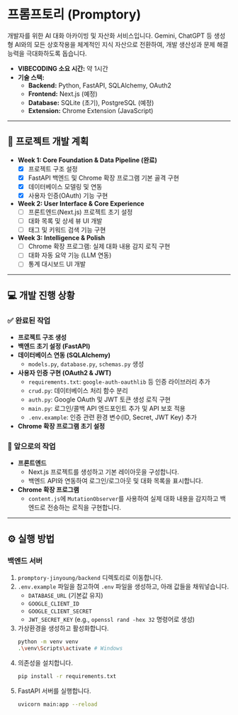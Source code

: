 # 프롬프토리 (Promptory)

개발자를 위한 AI 대화 아카이빙 및 자산화 서비스입니다. Gemini, ChatGPT 등 생성형 AI와의 모든 상호작용을 체계적인 지식 자산으로 전환하여, 개발 생산성과 문제 해결 능력을 극대화하도록 돕습니다.

- **VIBECODING 소요 시간:** 약 1시간
- **기술 스택:**
  - **Backend:** Python, FastAPI, SQLAlchemy, OAuth2
  - **Frontend:** Next.js (예정)
  - **Database:** SQLite (초기), PostgreSQL (예정)
  - **Extension:** Chrome Extension (JavaScript)

---

## 🚀 프로젝트 개발 계획

- **Week 1: Core Foundation & Data Pipeline (완료)**
  - [x] 프로젝트 구조 설정
  - [x] FastAPI 백엔드 및 Chrome 확장 프로그램 기본 골격 구현
  - [x] 데이터베이스 모델링 및 연동
  - [x] 사용자 인증(OAuth) 기능 구현

- **Week 2: User Interface & Core Experience**
  - [ ] 프론트엔드(Next.js) 프로젝트 초기 설정
  - [ ] 대화 목록 및 상세 뷰 UI 개발
  - [ ] 태그 및 키워드 검색 기능 구현

- **Week 3: Intelligence & Polish**
  - [ ] Chrome 확장 프로그램: 실제 대화 내용 감지 로직 구현
  - [ ] 대화 자동 요약 기능 (LLM 연동)
  - [ ] 통계 대시보드 UI 개발

---

## 💻 개발 진행 상황

### ✅ 완료된 작업

- **프로젝트 구조 생성**
- **백엔드 초기 설정 (FastAPI)**
- **데이터베이스 연동 (SQLAlchemy)**
  - `models.py`, `database.py`, `schemas.py` 생성
- **사용자 인증 구현 (OAuth2 & JWT)**
  - `requirements.txt`: `google-auth-oauthlib` 등 인증 라이브러리 추가
  - `crud.py`: 데이터베이스 처리 함수 분리
  - `auth.py`: Google OAuth 및 JWT 토큰 생성 로직 구현
  - `main.py`: 로그인/콜백 API 엔드포인트 추가 및 API 보호 적용
  - `.env.example`: 인증 관련 환경 변수(ID, Secret, JWT Key) 추가
- **Chrome 확장 프로그램 초기 설정**

### 📝 앞으로의 작업

- **프론트엔드**
  - Next.js 프로젝트를 생성하고 기본 레이아웃을 구성합니다.
  - 백엔드 API와 연동하여 로그인/로그아웃 및 대화 목록을 표시합니다.
- **Chrome 확장 프로그램**
  - `content.js`에 `MutationObserver`를 사용하여 실제 대화 내용을 감지하고 백엔드로 전송하는 로직을 구현합니다.

---

## ⚙️ 실행 방법

### 백엔드 서버

1. `promptory-jinyoung/backend` 디렉토리로 이동합니다.
2. `.env.example` 파일을 참고하여 `.env` 파일을 생성하고, 아래 값들을 채워넣습니다.
   - `DATABASE_URL` (기본값 유지)
   - `GOOGLE_CLIENT_ID`
   - `GOOGLE_CLIENT_SECRET`
   - `JWT_SECRET_KEY` (e.g., `openssl rand -hex 32` 명령어로 생성)
3. 가상환경을 생성하고 활성화합니다.
   ```bash
   python -m venv venv
   .\venv\Scripts\activate # Windows
   ```
4. 의존성을 설치합니다.
   ```bash
   pip install -r requirements.txt
   ```
5. FastAPI 서버를 실행합니다.
   ```bash
   uvicorn main:app --reload
   ```
